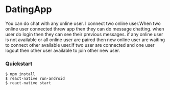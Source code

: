 # DatingApp
You can do chat with any online user. I connect two online user.When two online user connected threw app then they can do 
message chatting. when user do login then they can see their previous messages. if any online user is not available or all 
online user are paired then new online user are waiting to connect other available user.If two user are connected and one 
user logout then other user available to join other new user. 

### Quickstart
    $ npm install
    $ react-native run-android
    $ react-native start
